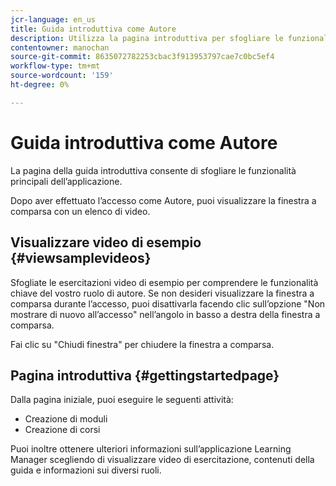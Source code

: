 ```yaml
---
jcr-language: en_us
title: Guida introduttiva come Autore
description: Utilizza la pagina introduttiva per sfogliare le funzionalità di authoring chiave dell’Adobe di Learning Manager.
contentowner: manochan
source-git-commit: 8635072782253cbac3f913953797cae7c0bc5ef4
workflow-type: tm+mt
source-wordcount: '159'
ht-degree: 0%

---
```




# Guida introduttiva come Autore

La pagina della guida introduttiva consente di sfogliare le funzionalità principali dell’applicazione.

Dopo aver effettuato l’accesso come Autore, puoi visualizzare la finestra a comparsa con un elenco di video.

## Visualizzare video di esempio {#viewsamplevideos}

Sfogliate le esercitazioni video di esempio per comprendere le funzionalità chiave del vostro ruolo di autore. Se non desideri visualizzare la finestra a comparsa durante l’accesso, puoi disattivarla facendo clic sull’opzione &quot;Non mostrare di nuovo all’accesso&quot; nell’angolo in basso a destra della finestra a comparsa.

Fai clic su &quot;Chiudi finestra&quot; per chiudere la finestra a comparsa.

<!--![](assets/welcome-videos.png)-->

## Pagina introduttiva {#gettingstartedpage}

Dalla pagina iniziale, puoi eseguire le seguenti attività:

* Creazione di moduli
* Creazione di corsi

Puoi inoltre ottenere ulteriori informazioni sull’applicazione Learning Manager scegliendo di visualizzare video di esercitazione, contenuti della guida e informazioni sui diversi ruoli.

<!--![](assets/author-experienceprime.png)-->

